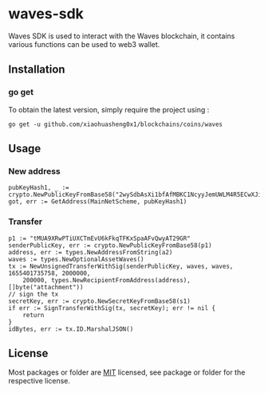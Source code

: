 # waves-sdk
Waves SDK is used to interact with the Waves blockchain, it contains various functions can be used to web3 wallet.

## Installation

### go get

To obtain the latest version, simply require the project using :

```shell
go get -u github.com/xiaohuasheng0x1/blockchains/coins/waves
```

## Usage
### New address
```golang
pubKeyHash1, _ := crypto.NewPublicKeyFromBase58("2wySdbAsXi1bfAfMBKC1NcyyJemUWLM4R5ECwXJiADUx")
got, err := GetAddress(MainNetScheme, pubKeyHash1)
```

###  Transfer 
```golang
p1 := "tMUA9XRwPTiUXCTmEvU6kFkqTFKxSpaAFvQwyAT29GR"
senderPublicKey, err := crypto.NewPublicKeyFromBase58(p1)
address, err := types.NewAddressFromString(a2)
waves := types.NewOptionalAssetWaves()
tx := NewUnsignedTransferWithSig(senderPublicKey, waves, waves, 1655401735758, 2000000,
    200000, types.NewRecipientFromAddress(address), []byte("attachment"))
// sign the tx
secretKey, err := crypto.NewSecretKeyFromBase58(s1)
if err := SignTransferWithSig(tx, secretKey); err != nil {
    return
}
idBytes, err := tx.ID.MarshalJSON()
```

## License
Most packages or folder are [MIT](<https://github.com/xiaohuasheng0x1/blockchains/blob/main/coins/aptos/LICENSE>) licensed, see package or folder for the respective license.
